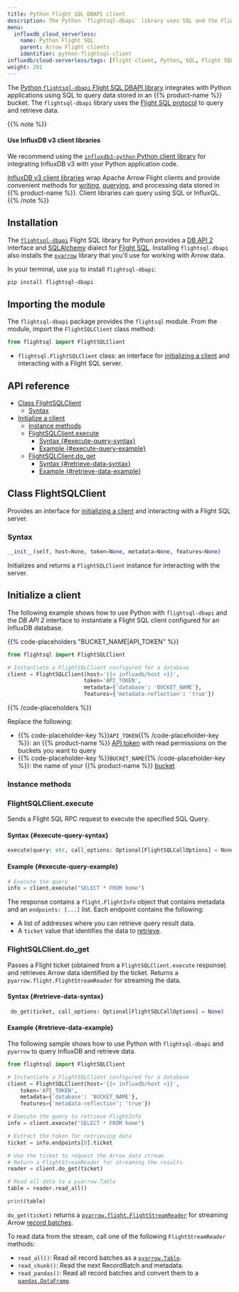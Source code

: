 ```yaml
---
title: Python Flight SQL DBAPI client
description: The Python `flightsql-dbapi` library uses SQL and the Flight SQL protocol to query data stored in an InfluxDB Cloud Serverless bucket. 
menu:
  influxdb_cloud_serverless:
    name: Python Flight SQL
    parent: Arrow Flight clients
    identifier: python-flightsql-client
influxdb/cloud-serverless/tags: [Flight client, Python, SQL, Flight SQL]
weight: 201
---
```


The [Python `flightsql-dbapi` Flight SQL DBAPI library](https://github.com/influxdata/flightsql-dbapi) integrates with Python applications using SQL to query data stored in an {{% product-name %}} bucket. The `flightsql-dbapi` library uses the [Flight SQL protocol](https://arrow.apache.org/docs/format/FlightSql.html) to query and retrieve data.

{{% note %}}
#### Use InfluxDB v3 client libraries

We recommend using the [`influxdb3-python` Python client library](/influxdb/cloud-serverless/reference/client-libraries/v3/python/) for integrating InfluxDB v3 with your Python application code.

[InfluxDB v3 client libraries](/influxdb/cloud-serverless/reference/client-libraries/v3/) wrap Apache Arrow Flight clients
and provide convenient methods for [writing](/influxdb/cloud-serverless/get-started/write/#write-line-protocol-to-influxdb), [querying](/influxdb/cloud-serverless/get-started/query/#execute-an-sql-query), and processing data stored in {{% product-name %}}.
Client libraries can query using SQL or InfluxQL.
{{% /note %}}

## Installation

The [`flightsql-dbapi`](https://github.com/influxdata/flightsql-dbapi) Flight SQL library for Python provides a
[DB API 2](https://peps.python.org/pep-0249/) interface and
[SQLAlchemy](https://www.sqlalchemy.org/) dialect for
[Flight SQL](https://arrow.apache.org/docs/format/FlightSql.html).
Installing `flightsql-dbapi` also installs the [`pyarrow`](https://arrow.apache.org/docs/python/index.html) library that you'll use for working with Arrow data.

In your terminal, use `pip` to install `flightsql-dbapi`:

```sh
pip install flightsql-dbapi
```

## Importing the module

The `flightsql-dbapi` package provides the `flightsql` module. From the module, import the `FlightSQLClient` class method:

```py
from flightsql import FlightSQLClient
```

- `flightsql.FlightSQLClient` class: an interface for [initializing
a client](#initialization) and interacting with a Flight SQL server.

## API reference

- [Class FlightSQLClient](#class-flightsqlclient)
  - [Syntax](#syntax)
- [Initialize a client](#initialize-a-client)
  - [Instance methods](#instance-methods)
  - [FlightSQLClient.execute](#flightsqlclientexecute)
    - [Syntax {#execute-query-syntax}](#syntax-execute-query-syntax)
    - [Example {#execute-query-example}](#example-execute-query-example)
  - [FlightSQLClient.do_get](#flightsqlclientdo_get)
    - [Syntax {#retrieve-data-syntax}](#syntax-retrieve-data-syntax)
    - [Example {#retrieve-data-example}](#example-retrieve-data-example)

## Class FlightSQLClient

Provides an interface for [initializing
a client](#initialize-a-client) and interacting with a Flight SQL server.

### Syntax

```py
__init__(self, host=None, token=None, metadata=None, features=None)
```

Initializes and returns a `FlightSQLClient` instance for interacting with the server.

## Initialize a client

The following example shows how to use Python with `flightsql-dbapi`
and the _DB API 2_ interface to instantiate a Flight SQL client configured for an InfluxDB database.

{{% code-placeholders "BUCKET_NAME|API_TOKEN" %}}
```py   
from flightsql import FlightSQLClient

# Instantiate a FlightSQLClient configured for a database
client = FlightSQLClient(host='{{< influxdb/host >}}',
                        token='API_TOKEN',
                        metadata={'database': 'BUCKET_NAME'},
                        features={'metadata-reflection': 'true'})
```
{{% /code-placeholders %}}

Replace the following:

- {{% code-placeholder-key %}}`API_TOKEN`{{% /code-placeholder-key %}}: an {{% product-name %}} [API token](/influxdb/cloud-serverless/admin/tokens/) with read permissions on the buckets you want to query
- {{% code-placeholder-key %}}`BUCKET_NAME`{{% /code-placeholder-key %}}: the name of your {{% product-name %}} [bucket](/influxdb/cloud-serverless/admin/buckets/)

### Instance methods

### FlightSQLClient.execute

Sends a Flight SQL RPC request to execute the specified SQL Query.

#### Syntax {#execute-query-syntax}

```py
execute(query: str, call_options: Optional[FlightSQLCallOptions] = None)
```

#### Example {#execute-query-example}

```py
# Execute the query
info = client.execute("SELECT * FROM home")
```

The response contains a `flight.FlightInfo` object that contains metadata and an `endpoints: [...]` list. Each endpoint contains the following:

- A list of addresses where you can retrieve query result data.
- A `ticket` value that identifies the data to [retrieve](#retrieve-data-example).

### FlightSQLClient.do_get

Passes a Flight ticket (obtained from a `FlightSQLClient.execute` response) and retrieves Arrow data identified by the ticket.
Returns a `pyarrow.flight.FlightStreamReader` for streaming the data.

#### Syntax {#retrieve-data-syntax}

```py
 do_get(ticket, call_options: Optional[FlightSQLCallOptions] = None)
```

#### Example {#retrieve-data-example}

The following sample shows how to use Python with `flightsql-dbapi` and `pyarrow` to query InfluxDB and retrieve data.

```py
from flightsql import FlightSQLClient

# Instantiate a FlightSQLClient configured for a database
client = FlightSQLClient(host='{{< influxdb/host >}}',
    token='API_TOKEN',
    metadata={'database': 'BUCKET_NAME'},
    features={'metadata-reflection': 'true'})

# Execute the query to retrieve FlightInfo
info = client.execute("SELECT * FROM home")

# Extract the token for retrieving data
ticket = info.endpoints[0].ticket

# Use the ticket to request the Arrow data stream.
# Return a FlightStreamReader for streaming the results.
reader = client.do_get(ticket)

# Read all data to a pyarrow.Table
table = reader.read_all()

print(table)
```

`do_get(ticket)` returns a [`pyarrow.flight.FlightStreamReader`](https://arrow.apache.org/docs/python/generated/pyarrow.flight.FlightStreamReader.html) for streaming Arrow [record batches](https://arrow.apache.org/docs/python/data.html#record-batches).

To read data from the stream, call one of the following `FlightStreamReader` methods:

- `read_all()`: Read all record batches as a [`pyarrow.Table`](https://arrow.apache.org/docs/python/generated/pyarrow.Table.html).
- `read_chunk()`: Read the next RecordBatch and metadata.
- `read_pandas()`: Read all record batches and convert them to a  [`pandas.DataFrame`](https://pandas.pydata.org/docs/reference/frame.html).
